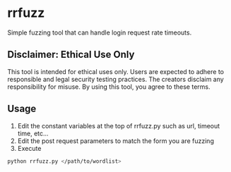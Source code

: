# rrfuzz

Simple fuzzing tool that can handle login request rate timeouts.  

## Disclaimer: Ethical Use Only

This tool is intended for ethical uses only. Users are expected to adhere to responsible and legal security testing practices. The creators disclaim any responsibility for misuse. By using this tool, you agree to these terms.  

## Usage

1. Edit the constant variables at the top of rrfuzz.py such as url, timeout time, etc...
2. Edit the post request parameters to match the form you are fuzzing
3. Execute

~~~bash
python rrfuzz.py </path/to/wordlist>
~~~

